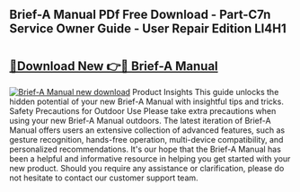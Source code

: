 ## Brief-A Manual PDf Free Download - Part-C7n Service Owner Guide - User Repair Edition Ll4H1

# <h2><a href="http://bc16149.oget.top/?id=Brief-A+Manual">🔗Download New 👉🔴 Brief-A Manual</a></h2>

[![Brief-A Manual new download](https://i.imgur.com/5g1atiW.png)](http://bc16149.oget.top/?id=Brief-A+Manual)
Product Insights This guide unlocks the hidden potential of your new Brief-A Manual with insightful tips and tricks. Safety Precautions for Outdoor Use Please take extra precautions when using your new Brief-A Manual outdoors. The latest iteration of Brief-A Manual offers users an extensive collection of advanced features, such as gesture recognition, hands-free operation, multi-device compatibility, and personalized recommendations. It's our hope that the Brief-A Manual has been a helpful and informative resource in helping you get started with your new product. Should you require any assistance or clarification, please do not hesitate to contact our customer support team.
